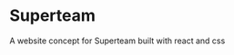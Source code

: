 # Superteam 

A website  concept for Superteam built with react and css

<!--- ### 💻 -> Live-preview -->
